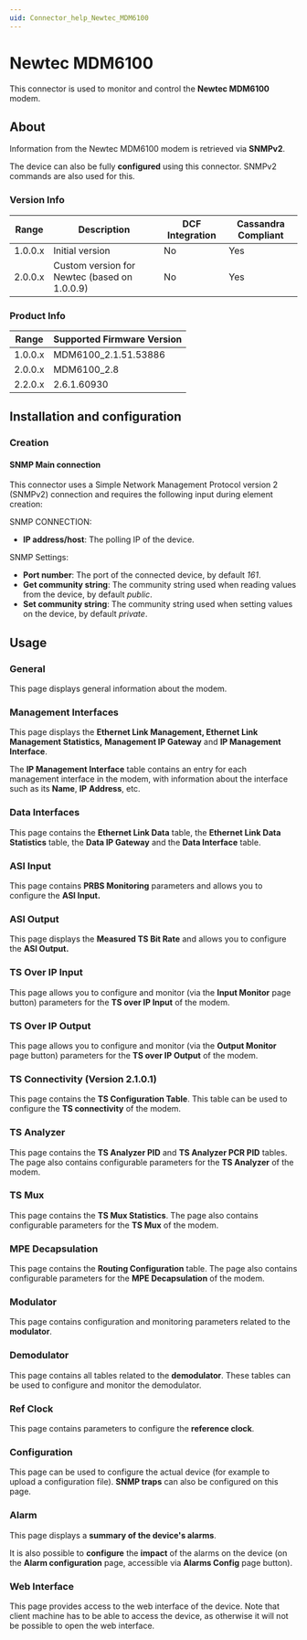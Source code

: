 ```yaml
---
uid: Connector_help_Newtec_MDM6100
---
```


# Newtec MDM6100

This connector is used to monitor and control the **Newtec MDM6100** modem.

## About

Information from the Newtec MDM6100 modem is retrieved via **SNMPv2**.

The device can also be fully **configured** using this connector. SNMPv2 commands are also used for this.

### Version Info

| Range     | Description                                  | DCF Integration     | Cassandra Compliant     |
|------------------|----------------------------------------------|---------------------|-------------------------|
| 1.0.0.x          | Initial version                              | No                  | Yes                     |
| 2.0.0.x          | Custom version for Newtec (based on 1.0.0.9) | No                  | Yes                     |

### Product Info

| Range | Supported Firmware Version |
|------------------|-----------------------------|
| 1.0.0.x          | MDM6100_2.1.51.53886        |
| 2.0.0.x          | MDM6100_2.8                 |
| 2.2.0.x          | 2.6.1.60930                 |

## Installation and configuration

### Creation

#### SNMP Main connection

This connector uses a Simple Network Management Protocol version 2 (SNMPv2) connection and requires the following input during element creation:

SNMP CONNECTION:

- **IP address/host**: The polling IP of the device.

SNMP Settings:

- **Port number**: The port of the connected device, by default *161*.
- **Get community string**: The community string used when reading values from the device, by default *public*.
- **Set community string**: The community string used when setting values on the device, by default *private*.

## Usage

### General

This page displays general information about the modem.

### Management Interfaces

This page displays the **Ethernet Link Management, Ethernet Link Management Statistics,** **Management IP Gateway** and **IP Management Interface**.

The **IP Management Interface** table contains an entry for each management interface in the modem, with information about the interface such as its **Name**, **IP** **Address**, etc.

### Data Interfaces

This page contains the **Ethernet Link Data** table, the **Ethernet Link Data Statistics** table, the **Data IP Gateway** and the **Data Interface** table.

### ASI Input

This page contains **PRBS Monitoring** parameters and allows you to configure the **ASI Input.**

### ASI Output

This page displays the **Measured TS Bit Rate** and allows you to configure the **ASI Output.**

### TS Over IP Input

This page allows you to configure and monitor (via the **Input Monitor** page button) parameters for the **TS over IP Input** of the modem.

### TS Over IP Output

This page allows you to configure and monitor (via the **Output Monitor** page button) parameters for the **TS over IP Output** of the modem.

### TS Connectivity (Version 2.1.0.1)

This page contains the **TS Configuration Table**. This table can be used to configure the **TS connectivity** of the modem.

### TS Analyzer

This page contains the **TS Analyzer PID** and **TS Analyzer PCR PID** tables. The page also contains configurable parameters for the **TS Analyzer** of the modem.

### TS Mux

This page contains the **TS Mux Statistics**. The page also contains configurable parameters for the **TS Mux** of the modem.

### MPE Decapsulation

This page contains the **Routing Configuration** table. The page also contains configurable parameters for the **MPE Decapsulation** of the modem.

### Modulator

This page contains configuration and monitoring parameters related to the **modulator**.

### Demodulator

This page contains all tables related to the **demodulator**. These tables can be used to configure and monitor the demodulator.

### Ref Clock

This page contains parameters to configure the **reference clock**.

### Configuration

This page can be used to configure the actual device (for example to upload a configuration file). **SNMP traps** can also be configured on this page.

### Alarm

This page displays a **summary of the device's alarms**.

It is also possible to **configure** the **impact** of the alarms on the device (on the **Alarm configuration** page, accessible via **Alarms Config** page button).

### Web Interface

This page provides access to the web interface of the device. Note that client machine has to be able to access the device, as otherwise it will not be possible to open the web interface.
